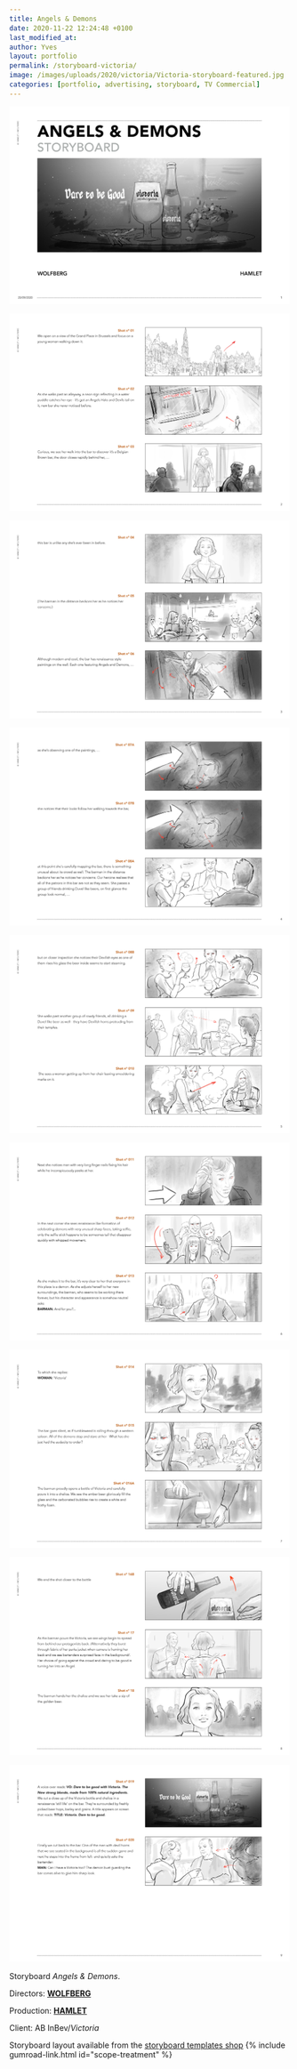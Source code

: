 ```yaml
---
title: Angels & Demons
date: 2020-11-22 12:24:48 +0100
last_modified_at: 
author: Yves
layout: portfolio
permalink: /storyboard-victoria/
image: /images/uploads/2020/victoria/Victoria-storyboard-featured.jpg
categories: [portfolio, advertising, storyboard, TV Commercial]
---
```

![Victoria Angels & Demons storyboard 01](/images/uploads/2020/victoria/Victoria-Storyboard_Wolfberg_HAMLET-1.jpg)

![Victoria Angels & Demons storyboard 02](/images/uploads/2020/victoria/Victoria-Storyboard_Wolfberg_HAMLET-2.jpg)

![Victoria Angels & Demons storyboard 03](/images/uploads/2020/victoria/Victoria-Storyboard_Wolfberg_HAMLET-3.jpg)

![Victoria Angels & Demons storyboard 04](/images/uploads/2020/victoria/Victoria-Storyboard_Wolfberg_HAMLET-4.jpg)

![Victoria Angels & Demons storyboard 05](/images/uploads/2020/victoria/Victoria-Storyboard_Wolfberg_HAMLET-5.jpg)

![Victoria Angels & Demons storyboard 06](/images/uploads/2020/victoria/Victoria-Storyboard_Wolfberg_HAMLET-6.jpg)

![Victoria Angels & Demons storyboard 07](/images/uploads/2020/victoria/Victoria-Storyboard_Wolfberg_HAMLET-7.jpg)

![Victoria Angels & Demons storyboard 08](/images/uploads/2020/victoria/Victoria-Storyboard_Wolfberg_HAMLET-8.jpg)

![Victoria Angels & Demons storyboard 09](/images/uploads/2020/victoria/Victoria-Storyboard_Wolfberg_HAMLET-9.jpg)

Storyboard *Angels & Demons*.

Directors: [**WOLFBERG**](https://wolfberg.co)

Production: [**HAMLET**](http://www.hamlet.tv)

Client: AB InBev/*Victoria*

Storyboard layout available from the [storyboard templates shop](https://gum.co/scope-treatment)
{% include gumroad-link.html id="scope-treatment" %}
